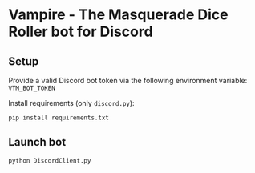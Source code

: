 # Vampire - The Masquerade Dice Roller bot for Discord

## Setup
Provide a valid Discord bot token via the following environment variable: `VTM_BOT_TOKEN`

Install requirements (only `discord.py`):

    pip install requirements.txt

## Launch bot

    python DiscordClient.py
 
 

